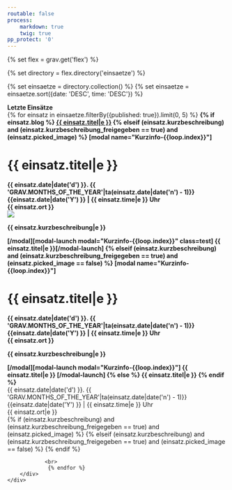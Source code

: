 ```yaml
---
routable: false
process:
    markdown: true
    twig: true
pp_protect: '0'
---
```


{% set flex = grav.get('flex') %}

{% set directory = flex.directory('einsaetze') %}

{% set einsaetze = directory.collection() %}
{% set einsaetze = einsaetze.sort({date: 'DESC', time: 'DESC'}) %}






<div class="card side-card" xmlns="http://www.w3.org/1999/html">
    <div class="card-header fw-card-header">
        <div class="card-title h4"><strong>Letzte Einsätze</strong></div> 
    </div>
    <div class="card-body side-card-body">
        <div class="container grid-md">
            {% for einsatz in einsaetze.filterBy({published: true}).limit(0, 5) %}
                <b> 
                    {% if einsatz.blog %}
                        <a href="{{ einsatz.blog|e }}">{{ einsatz.titel|e }}</a>
                    {% elseif (einsatz.kurzbeschreibung) and (einsatz.kurzbeschreibung_freigegeben == true) and (einsatz.picked_image) %}
                        [modal name="Kurzinfo-{{loop.index}}"]
                            <div class="details-modal-title">
                                <h1>{{ einsatz.titel|e }}</h1>
                                <span> <i class="fa-regular fa-clock"></i> {{ einsatz.date|date('d') }}. {{ 'GRAV.MONTHS_OF_THE_YEAR'|ta(einsatz.date|date('n') - 1)}} {{einsatz.date|date('Y') }} | {{ einsatz.time|e }} Uhr <br>
                                        <i class="fa-solid fa-location-dot"></i> {{ einsatz.ort }}
                                </span>                            
                            </div>
                            <div class="details-modal-content">
                                <img class="modal-image" src="user/images/einsatz-images/{{ einsatz.picked_image }}" />
                                <p>{{ einsatz.kurzbeschreibung|e }}</p>
                            </div>
                        [/modal][modal-launch modal="Kurzinfo-{{loop.index}}" class=test]<i class="fa fa-info-circle"></i> <i class="fa fa-camera"></i> {{ einsatz.titel|e }}[/modal-launch]
                    {% elseif (einsatz.kurzbeschreibung) and (einsatz.kurzbeschreibung_freigegeben == true) and (einsatz.picked_image == false) %}
                        [modal name="Kurzinfo-{{loop.index}}"]
                        <div class="modal-wrap">
                            <div class="details-modal-title">
                                <h1>{{ einsatz.titel|e }}</h1>
                                <span> <i class="fa-regular fa-clock"></i> {{ einsatz.date|date('d') }}. {{ 'GRAV.MONTHS_OF_THE_YEAR'|ta(einsatz.date|date('n') - 1)}} {{einsatz.date|date('Y') }} | {{ einsatz.time|e }} Uhr <br>
                                        <i class="fa-solid fa-location-dot"></i> {{ einsatz.ort }}
                                </span>
                            </div>
                            <div class="details-modal-content">
                                <p>{{ einsatz.kurzbeschreibung|e }}</p>
                            </div>
                        </div>
                        [/modal][modal-launch modal="Kurzinfo-{{loop.index}}"]<i class="fa fa-info-circle"></i> {{ einsatz.titel|e }} [/modal-launch]
                    {% else %}
                        {{ einsatz.titel|e }} 
                    {% endif %}
                </b>
                <br>
                {{ einsatz.date|date('d') }}. {{ 'GRAV.MONTHS_OF_THE_YEAR'|ta(einsatz.date|date('n') - 1)}} {{einsatz.date|date('Y') }} | {{ einsatz.time|e }} Uhr 
                <br>
                {{ einsatz.ort|e }}
                <br>
                {% if (einsatz.kurzbeschreibung) and (einsatz.kurzbeschreibung_freigegeben == true) and (einsatz.picked_image) %}
                {% elseif (einsatz.kurzbeschreibung) and (einsatz.kurzbeschreibung_freigegeben == true) and (einsatz.picked_image == false) %}
                {% endif %}
            
                <br>
                 {% endfor %}
        </div>
    </div>
</div>


 
